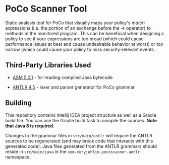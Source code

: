 # PoCo Scanner Tool
Static analysis tool for PoCo that visually maps your policy's *match* expressions 
(i.e. the portion of an exchange before the => operator) 
to methods in the monitored program. This can be beneficial when designing a policy
to see if your expressions are too broad (which could cause performance issues at
best and cause undesirable behavior at worst) or too narrow (which could cause
your policy to miss security-relevant events.

## Third-Party Libraries Used
*   [ASM 5.0.1](http://asm.ow2.org) - for reading compiled Java bytecode

*   [ANTLR 4.5](http://www.antlr.org) - lexer and parser generator for PoCo grammar

## Building
This repository contains Intellij IDEA project structure as well as a Gradle build file.
You can use the Gradle build task to compile the sources. **Note that Java 8 is required.**

Changes to the grammar files in `src/main/antlr` will require the ANTLR sources to
be regenerated (and may break code that interacts with this generated code). Java
files generated from the ANTLR grammars should reside in `src/main/java` in the
`com.coryjuhlin.pocoscanner.antlr` namespace.